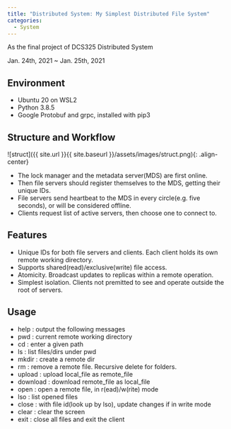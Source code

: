 ```yaml
---
title: "Distributed System: My Simplest Distributed File System"
categories:
  - System
---
```


As the final project of DCS325 Distributed System

Jan. 24th, 2021 ~ Jan. 25th, 2021

## Environment

* Ubuntu 20 on WSL2
* Python 3.8.5
* Google Protobuf and grpc, installed with pip3

## Structure and Workflow

![struct]({{ site.url }}{{ site.baseurl }}/assets/images/struct.png){: .align-center}

* The lock manager and the metadata server(MDS) are first online.
* Then file servers should register themselves to the MDS, getting their unique IDs.
* File servers send heartbeat to the MDS in every circle(e.g. five seconds), or will be considered offline.
* Clients request list of active servers, then choose one to connect to.

## Features

* Unique IDs for both file servers and clients. Each client holds its own remote working directory.
* Supports shared(read)/exclusive(write) file access.
* Atomicity. Broadcast updates to replicas within a remote operation.
* Simplest isolation. Clients not premitted to see and operate outside the root of servers.

## Usage

* help : output the following messages
* pwd : current remote working directory
* cd : enter a given path
* ls : list files/dirs under pwd
* mkdir : create a remote dir
* rm : remove a remote file. Recursive delete for folders.
* upload : upload local_file as remote_file
* download : download remote_file as local_file
* open : open a remote file, in r(ead)/w(rite) mode
* lso : list opened files
* close : with file id(look up by lso), update changes if in write mode
* clear : clear the screen
* exit : close all files and exit the client